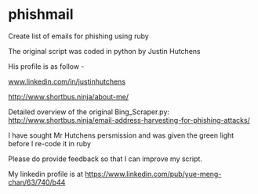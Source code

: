 phishmail
=========

Create list of emails for phishing using ruby

The original script was coded in python by Justin Hutchens 

His profile is as follow - 

www.linkedin.com/in/justinhutchens

http://www.shortbus.ninja/about-me/

Detailed overview of the original Bing_Scraper.py:
http://www.shortbus.ninja/email-address-harvesting-for-phishing-attacks/

I have sought Mr Hutchens persmission and was given the green light before I re-code it in ruby

Please do provide feedback so that I can improve my script. 

My linkedin profile is at https://www.linkedin.com/pub/yue-meng-chan/63/740/b44
